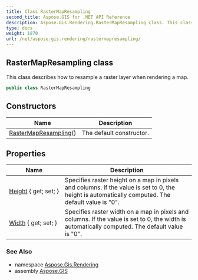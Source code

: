 ```yaml
---
title: Class RasterMapResampling
second_title: Aspose.GIS for .NET API Reference
description: Aspose.Gis.Rendering.RasterMapResampling class. This class describes how to resample a raster layer when rendering a map
type: docs
weight: 1870
url: /net/aspose.gis.rendering/rastermapresampling/
---
```

## RasterMapResampling class

This class describes how to resample a raster layer when rendering a map.

```csharp
public class RasterMapResampling
```

## Constructors

| Name | Description |
| --- | --- |
| [RasterMapResampling](rastermapresampling/)() | The default constructor. |

## Properties

| Name | Description |
| --- | --- |
| [Height](../../aspose.gis.rendering/rastermapresampling/height/) { get; set; } | Specifies raster height on a map in pixels and columns. If the value is set to 0, the height is automatically computed. The default value is "0". |
| [Width](../../aspose.gis.rendering/rastermapresampling/width/) { get; set; } | Specifies raster width on a map in pixels and columns. If the value is set to 0, the width is automatically computed. The default value is "0". |

### See Also

* namespace [Aspose.Gis.Rendering](../../aspose.gis.rendering/)
* assembly [Aspose.GIS](../../)


